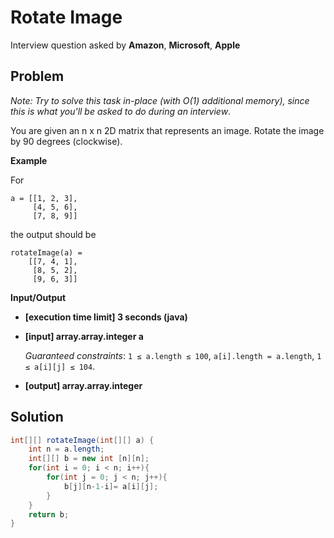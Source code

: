 # Rotate Image

Interview question asked by **Amazon**, **Microsoft**, **Apple**

## Problem

*Note: Try to solve this task in-place (with O(1) additional memory), since this is what you'll be asked to do during an interview*.

You are given an n x n 2D matrix that represents an image. Rotate the image by 90 degrees (clockwise).

**Example**

For

```
a = [[1, 2, 3],
     [4, 5, 6],
     [7, 8, 9]]
```
the output should be

```
rotateImage(a) =
    [[7, 4, 1],
     [8, 5, 2],
     [9, 6, 3]]
```

**Input/Output**

* **[execution time limit] 3 seconds (java)**

* **[input] array.array.integer a**

    *Guaranteed constraints*:
    `1 ≤ a.length ≤ 100`,
    `a[i].length = a.length`,
    `1 ≤ a[i][j] ≤ 104`.

* **[output] array.array.integer**

## Solution

```Java
int[][] rotateImage(int[][] a) {
    int n = a.length;
    int[][] b = new int [n][n];
    for(int i = 0; i < n; i++){
        for(int j = 0; j < n; j++){
            b[j][n-1-i]= a[i][j];
        }
    }
    return b;
}
```

